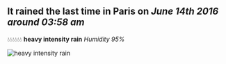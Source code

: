 ## It rained the last time in Paris on *June 14th 2016 around 03:58 am*
💧💧💧💧💧💧  **heavy intensity rain** *Humidity 95%*

![heavy intensity rain](http://openweathermap.org/img/w/10n.png)
